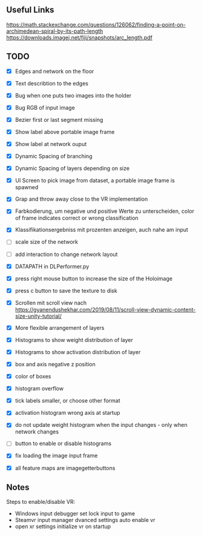 ## Useful Links
https://math.stackexchange.com/questions/126062/finding-a-point-on-archimedean-spiral-by-its-path-length
https://downloads.imagej.net/fiji/snapshots/arc_length.pdf


## TODO

- [x] Edges and network on the floor
- [x] Text describtion to the edges
- [x] Bug when one puts two images into the holder
- [x] Bug RGB of input image
- [x] Bezier first or last segment missing
- [x] Show label above portable image frame
- [x] Show label at network ouput
- [x] Dynamic Spacing of branching
- [x] Dynamic Spacing of layers depending on size
- [x] UI Screen to pick image from dataset, a portable image frame is spawned
- [x] Grap and throw away close to the VR implementation
- [x] Farbkodierung, um negative und positive Werte zu unterscheiden, color of frame indicates correct or wrong classification
- [x] Klassifikationsergebniss mit prozenten anzeigen, auch nahe am input
- [ ] scale size of the network
- [ ] add interaction to change network layout
- [x] DATAPATH in DLPerformer.py
- [x] press right mouse button to increase the size of the Holoimage
- [x] press c button to save the texture to disk
- [x] Scrollen mit scroll view nach https://gyanendushekhar.com/2019/08/11/scroll-view-dynamic-content-size-unity-tutorial/
- [x] More flexible arrangement of layers
- [x] Histograms to show weight distribution of layer
- [x] Histograms to show activation distribution of layer
- [x] box and axis negative z position
- [x] color of boxes
- [x] histogram overflow
- [x] tick labels smaller, or choose other format
- [x] activation histogram wrong axis at startup
- [x] do not update weight histogram when the input changes - only when network changes
- [ ] button to enable or disable histograms
- [x] fix loading the image input frame
- [x] all feature maps are imagegetterbuttons


## Notes
Steps to enable/disable VR:
- Windows input debugger set lock input to game
- Steamvr input manager dvanced settings auto enable vr
- open xr settings initialize vr on startup